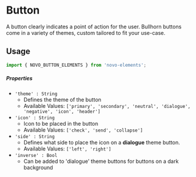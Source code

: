# Button
A button clearly indicates a point of action for the user. Bullhorn buttons come in a variety of themes, custom tailored to fit your use-case.

## Usage

```javascript
import { NOVO_BUTTON_ELEMENTS } from 'novo-elements';
```

##### Properties
- `'theme' : String`
    * Defines the theme of the button
    * Available Values: `['primary', 'secondary', 'neutral', 'dialogue', 'negative', 'icon', 'header']`
- `'icon' : String`
    * Icon to be placed in the button
    * Available Values: `['check', 'send', 'collapse']`
- `'side' : String`
    * Defines what side to place the icon on a **dialogue** theme button.
    * Available Values: `['left', 'right']`
- `'inverse' : Bool`
    * Can be added to 'dialogue' theme buttons for buttons on a dark background